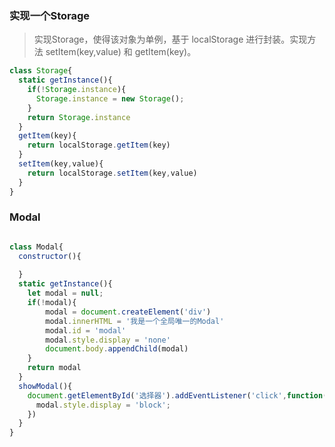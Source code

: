 
### 实现一个Storage

> 实现Storage，使得该对象为单例，基于 localStorage 进行封装。实现方法 setItem(key,value) 和 getItem(key)。

``` js
class Storage{
  static getInstance(){
    if(!Storage.instance){
      Storage.instance = new Storage();
    }
    return Storage.instance
  }
  getItem(key){
    return localStorage.getItem(key)
  }
  setItem(key,value){
    return localStorage.setItem(key,value)
  }
}

```

### Modal
``` js

class Modal{
  constructor(){
    
  }
  static getInstance(){
    let modal = null;
    if(!modal){
        modal = document.createElement('div')
        modal.innerHTML = '我是一个全局唯一的Modal'
        modal.id = 'modal'
        modal.style.display = 'none'
        document.body.appendChild(modal)
    }
    return modal
  }
  showModal(){
    document.getElementById('选择器').addEventListener('click',function(){
      modal.style.display = 'block';
    })
  }
}

```
